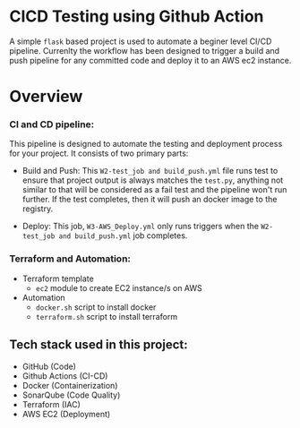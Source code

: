 # CICD Testing using Github Action
A simple `flask` based project is used to automate a beginer level CI/CD pipeline. 
Currenlty the workflow has been designed to trigger a build and push pipeline for any committed code and deploy it to an AWS ec2 instance.

# Overview

### CI and CD pipeline:
This pipeline is designed to automate the testing and deployment process for your project. It consists of two primary parts:

- Build and Push: This `W2-test_job and build_push.yml` file runs test to ensure that project output is always matches the `test.py`, anything not similar to that will be considered as a fail test and the pipeline won't run further. If the test completes, then it will push an docker image to the registry.

- Deploy: This job, `W3-AWS_Deploy.yml` only runs triggers when the `W2-test_job and build_push.yml` job completes.

### Terraform and Automation:
 - Terraform template
    - `ec2` module to create EC2 instance/s on AWS
 - Automation
    - `docker.sh` script to install docker
    - `terraform.sh` script to install terraform  


## Tech stack used in this project:
- GitHub (Code)
- Github Actions (CI-CD)
- Docker (Containerization)
- SonarQube (Code Quality)
- Terraform (IAC)
- AWS EC2 (Deployment)
